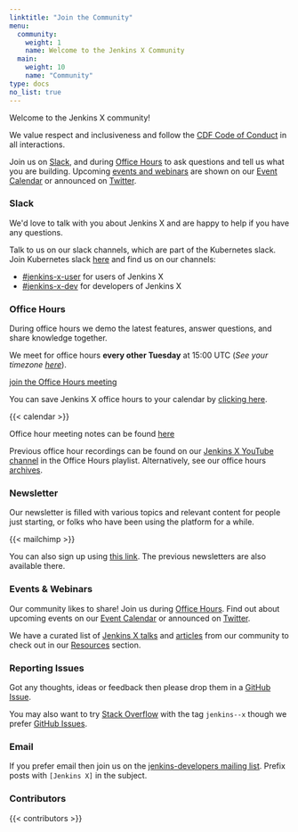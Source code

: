 ```yaml
---
linktitle: "Join the Community"
menu:
  community:
    weight: 1
    name: Welcome to the Jenkins X Community
  main:
    weight: 10
    name: "Community"
type: docs
no_list: true
---
```


Welcome to the Jenkins X community!

We value respect and inclusiveness and follow the [CDF Code of Conduct](/community/code_of_conduct/) in all interactions.

Join us on [Slack](/community/#slack), and during [Office Hours](/community/#office-hours) to ask questions and tell us what you are building.
Upcoming [events and webinars](/community/#events--webinars) are shown on our [Event Calendar](/community/calendar) or announced on [Twitter](https://twitter.com/jenkinsxio).

<!-- {{< figure src="/images/community/GoCommunity-background.png" class="img-thumbnail" >}}
image by Ashley McNamara, [creative commons license](https://github.com/ashleymcnamara/gophers/blob/master/GoCommunity.png) -->

### Slack

We'd love to talk with you about Jenkins X and are happy to help if you have any questions.

Talk to us on our slack channels, which are part of the Kubernetes slack.
Join Kubernetes slack [here](https://slack.k8s.io/) and find us on our channels:

- [\#jenkins-x-user](https://kubernetes.slack.com/messages/C9MBGQJRH) for users of Jenkins X
- [\#jenkins-x-dev](https://kubernetes.slack.com/messages/C9LTHT2BB) for developers of Jenkins X

### Office Hours

During office hours we demo the latest features, answer questions, and share knowledge together.

We meet for office hours **every other Tuesday** at 15:00 UTC (_See your timezone [here](https://time.is/1500_in_UTC)_).

<a href="https://zoom.us/j/94376109791?pwd=OWswL3dvTUxSUW9VWkJmQXBTOHlCZz09" class="btn btn-lg bg-primary text-white">join the Office Hours meeting</a>

You can save Jenkins X office hours to your calendar by [clicking here](https://calendar.google.com/event?action=TEMPLATE&tmeid=ZTM2N2ducTd2MDJubXY2N2hwc2N2dGNyMm9fMjAyMjAxMThUMTUwMDAwWiByNnE4OW91MzI3MHExZXBnYnI2dWpqMjgxNEBn&tmsrc=r6q89ou3270q1epgbr6ujj2814%40group.calendar.google.com&scp=ALL).

{{< calendar >}}

Office hour meeting notes can be found [here](https://docs.google.com/document/d/1gQIIVYboInUTpb2v5ZxC80suBPJ6T2Z18Ba1EL7YPOI/edit?usp=sharing)

Previous office hour recordings can be found on our [Jenkins X YouTube channel](https://www.youtube.com/channel/UCN2kblPjXKMcjjVYmwvquvg/playlists) in the Office Hours playlist.
Alternatively, see our office hours [archives](/community/office_hours/).

### Newsletter

Our newsletter is filled with various topics and relevant content for people just starting, or folks who have been using the platform for a while.

{{< mailchimp >}}

You can also sign up using [this link](https://us7.campaign-archive.com/home/?u=d0c128ac1f69ba2bb20742976&id=84d053b0a0).
The previous newsletters are also available there.

### Events & Webinars

Our community likes to share! Join us during [Office Hours](/community/office_hours).
Find out about upcoming events on our [Event Calendar](/community/calendar) or announced on [Twitter](https://twitter.com/jenkinsxio).

We have a curated list of [Jenkins X talks](/docs/resources/demos-talks-posts/talks/) and [articles](/docs/resources/demos-talks-posts/articles/) from our community to check out in our [Resources](/docs/resources/demos-talks-posts/) section.

### Reporting Issues

Got any thoughts, ideas or feedback then please drop them in a [GitHub Issue](https://github.com/jenkins-x/jx/issues/new).

You may also want to try [Stack Overflow](https://stackoverflow.com/questions/tagged/jenkins--x) with the tag `jenkins--x` though we prefer [GitHub Issues](https://github.com/jenkins-x/jx/issues).

### Email

If you prefer email then join us on the [jenkins-developers mailing list](https://groups.google.com/forum/#!forum/jenkinsci-dev). Prefix posts with `[Jenkins X]` in the subject.

### Contributors

{{< contributors >}}
